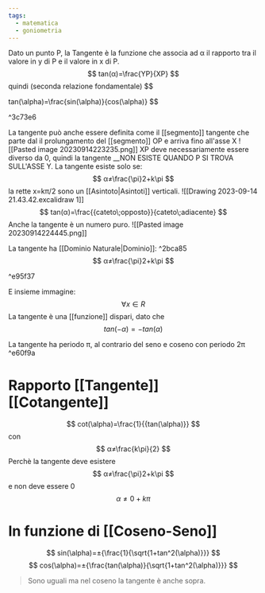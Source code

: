 ```yaml
---
tags:
  - matematica
  - goniometria
---
```


Dato un punto P, la Tangente è la funzione che associa ad α il rapporto tra il valore in y di P e il valore in x di P.
$$
tan(α)=\frac{YP}{XP}
$$
quindi (seconda relazione fondamentale)
$$

tan(\alpha)=\frac{sin(\alpha)}{cos(\alpha)}
$$

^3c73e6

La tangente può anche essere definita come il [[segmento]] tangente che parte dal il prolungamento del [[segmento]] OP e arriva fino all'asse X
![[Pasted image 20230914223235.png]]
XP deve necessariamente essere diverso da 0, quindi la tangente
__NON ESISTE QUANDO P SI TROVA SULL'ASSE Y.
La tangente esiste solo se:
$$
α≠\frac{\pi}2+k\pi 
$$
la rette x=kπ/2 sono un [[Asintoto|Asintoti]] verticali.
![[Drawing 2023-09-14 21.43.42.excalidraw 1]]
$$
tan(α)=\frac{{cateto\;opposto}}{cateto\;adiacente}
$$
Anche la tangente è un numero puro.
![[Pasted image 20230914224445.png]]

La tangente ha [[Dominio Naturale|Dominio]]: ^2bca85
$$
α≠\frac{\pi}2+k\pi 
$$

^e95f37

E insieme immagine:
$$
\forall x\in R
$$
La tangente è una [[funzione]] dispari, dato che
$$
tan(-α)=-tan(α)
$$

La tangente ha periodo π, al contrario del seno e coseno con periodo 2π ^e60f9a

# Rapporto [[Tangente]] [[Cotangente]] 
$$
cot(\alpha)=\frac{1}{{tan(\alpha)}}
$$
con 
$$
α≠\frac{k\pi}{2}
$$
Perchè la tangente deve esistere
$$
α≠\frac{\pi}2+k\pi 
$$
e non deve essere 0
$$
α≠0+k\pi 
$$


# In funzione di [[Coseno-Seno]]

$$
sin(\alpha)=±{\frac{1}{\sqrt{1+tan^2(\alpha)}}}
$$
$$
cos(\alpha)=±{\frac{tan(\alpha)}{\sqrt{1+tan^2(\alpha)}}}
$$
>Sono uguali ma nel coseno la tangente è anche sopra.
